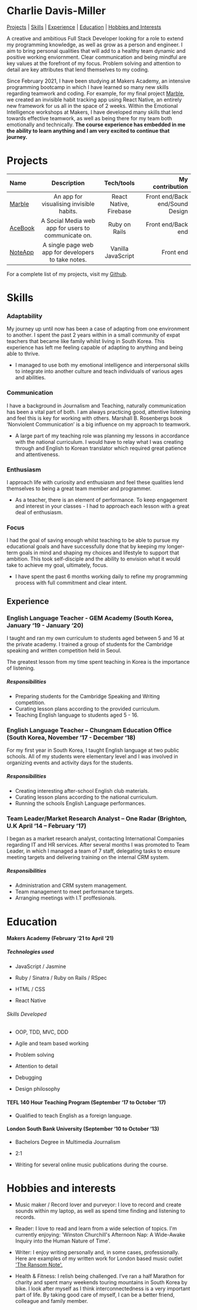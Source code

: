 # Charlie Davis-Miller 

[Projects](#projects) | [Skills](#skills) | [Experience](#experience) | [Education](#education) | [Hobbies and Interests](#hobbies-and-interests)

A creative and ambitious Full Stack Developer looking for a role to extend my programming knowledge, as well as grow as a person and engineer.
I aim to bring personal qualities that will add to a healthy team dynamic and positive working enviornment. Clear communication and being mindful are key values at the forefront of my focus. Problem solving and attention to detail are key attributes that lend themselves to my coding. 

Since February 2021, I have been studying at Makers Academy, an intensive programming bootcamp in which I have learned so many new skills regarding teamwork and coding. For example, for my final project [Marble](https://github.com/charlierdm/Marble), we created an invisible habit tracking app using React Native, an entirely new framework for us all in the space of 2 weeks. Within the Emotional Intelligence workshops at Makers, I have developed many skills that lend towards effective teamwork, as well as being there for my team both emotionally and technically. <strong>The course experience has embedded in me the ability to learn anything and I am very excited to continue that journey.</strong>
 

# Projects

 | Name     | Description | Tech/tools     | My contribution
| :---        |    :----:   |          :----: | ---: |
| [Marble](https://github.com/charlierdm/Marble)       | An app for visualising invisible habits.  | React Native, Firebase | Front end/Back end/Sound Design |
| [AceBook](https://github.com/charlierdm/Acebook)   | A Social Media web app for users to communicate on.    | Ruby on Rails       | Front end/Back end |
| [NoteApp](https://github.com/charlierdm/noteApp)   | A single page web app for developers to take notes.    | Vanilla JavaScript  | Front end |

For a complete list of my projects, visit my [Github](https://github.com/charlierdm).


# Skills 

  

### Adaptability 

My journey up until now has been a case of adapting from one environment to another. I spent the past 2 years within in a small community of expat teachers that became like family whilst living in South Korea. This experience has left me feeling capable of adapting to anything and being able to thrive.  

* I managed to use both my emotional intelligence and interpersonal skills to integrate into another culture and teach individuals of various ages and abilities. 

### Communication 

I have a background in Journalism and Teaching, naturally communication has been a vital part of both. I am always practicing good, attentive listening and feel this is key for working with others. Marshall B. Rosenbergs book ‘Nonviolent Communication’ is a big influence on my approach to teamwork. 

* A large part of my teaching role was planning my lessons in accordance with the national curriculum. I would have to relay what I was creating through and English to Korean translator which required great patience and attentiveness.

### Enthusiasm 

I approach life with curiosity and enthusiasm and feel these qualities lend themselves to being a great team member and programmer.

* As a teacher, there is an element of performance. To keep engagement and interest in your classes - I had to approach each lesson with a great deal of enthusiasm. 

### Focus 

I had the goal of saving enough whilst teaching to be able to pursue my educational goals and have successfully done that by keeping my longer-term goals in mind and shaping my choices and lifestyle to support that ambition. This took self-disciple and the ability to envision what it would take to achieve my goal, ultimately, focus.

* I have spent the past 6 months working daily to refine my programming process with full commitment and clear intent. 
  
## Experience 

  

### English Language Teacher - GEM Academy (South Korea, January ‘19 - January ‘20)   

I taught and ran my own curriculum to students aged between 5 and 16 at the private academy. I trained a group of students for the Cambridge speaking and written competition held in Seoul.  

The greatest lesson from my time spent teaching in Korea is the importance of listening. 

##### Responsibilities

* Preparing students for the Cambridge Speaking and Writing competition.
* Curating lesson plans according to the provided curriculum. 
* Teaching English language to students aged 5 - 16.


### English Language Teacher – Chungnam Education Office (South Korea, November ‘17 - December ‘18)   

For my first year in South Korea, I taught English language at two public schools. All of my students were elementary level and I was involved in organizing events and activity days for the students. 

##### Responsibilities

* Creating interesting after-school English club materials.
* Curating lesson plans according to the national curriculum. 
* Running the schools English Language performances.

### Team Leader/Market Research Analyst – One Radar (Brighton, U.K April ‘14 – February ‘17) 

 

I began as a market research analyst, contacting International Companies regarding IT and HR services. After several months I was promoted to Team Leader, in which I managed a team of 7 staff, delegating tasks to ensure meeting targets and delivering training on the internal CRM system.  

##### Responsibilities

* Administration and CRM system management. 
* Team management to meet performance targets.
* Arranging meetings with I.T proffesionals.
  

# Education 

  

#### Makers Academy (February ‘21 to April ‘21) 

  
##### Technologies used

* JavaScript / Jasmine

* Ruby / Sinatra / Ruby on Rails / RSpec

* HTML / CSS

* React Native

###### Skills Developed 

* OOP, TDD, MVC, DDD 

* Agile and team based working

* Problem solving

* Attention to detail

* Debugging

* Design philosophy


 

#### TEFL 140 Hour Teaching Program (September ‘17 to October ‘17) 

 

- Qualified to teach English as a foreign language.  

 

#### London South Bank University (September ‘10 to October ‘13) 

  

- Bachelors Degree in Multimedia Journalism 

- 2:1  

- Writing for several online music publications during the course. 

 

  

# Hobbies and interests

  

- Music maker / Record lover and purveyor:  I love to record and create sounds within my laptop, as well as spend time finding and listening to records.  

 

- Reader:  I love to read and learn from a wide selection of topics. I'm currently enjoying: 'Winston Churchill's Afternoon Nap: A Wide-Awake Inquiry into the Human Nature of Time'.  

 

- Writer: I enjoy writing personally and, in some cases, professionally. Here are examples of my written work for London based music outlet ['The Ransom Note'.](https://www.theransomnote.com/author/charlie-davis-miller/) 

 

- Health & Fitness: I relish being challenged. I’ve ran a half Marathon for charity and spent many weekends touring mountains in South Korea by bike. I look after myself as I think interconnectedness is a very important part of life. By taking good care of myself, I can be a better friend, colleague and family member. 
